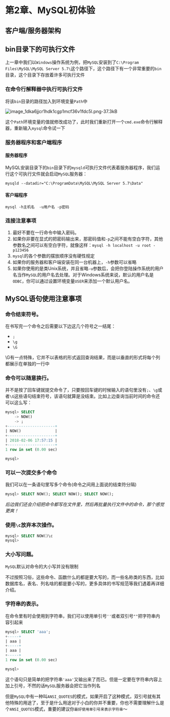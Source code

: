 # 第2章、MySQL初体验

## 客户端/服务器架构



## bin目录下的可执行文件

上一章中我们以`Windows`操作系统为例，把`MySQL`安装到了`C:\Program Files\MySQL\MySQL Server 5.7\`这个路径下，这个路径下有一个非常重要的`bin`目录，这个目录下存放着许多可执行文件



### 在命令行解释器中执行可执行文件

将该`bin`目录的路径加入到环境变量`Path`中

![image_1dka6jjcr1hdk1cgp1mcf36v1fdc5l.png-37.3kB](https://p1-jj.byteimg.com/tos-cn-i-t2oaga2asx/gold-user-assets/2019/9/11/16d1f7bea138369b~tplv-t2oaga2asx-jj-mark:2835:0:0:0:q75.awebp)

这个`Path`环境变量的值就修改成功了，此时我们重新打开一个`cmd.exe`命令行解释器，重新输入`mysql`命令试一下



### 服务器程序和客户端程序

#### 服务器程序

MySQL安装目录下的`bin`目录下的`mysqld`可执行文件代表着服务器程序，我们运行这个可执行文件就会启动`MySQL`服务器：

```
mysqld --datadir="C:\ProgramData\MySQL\MySQL Server 5.7\Data"
```

#### 客户端程序

```
mysql -h主机名  -u用户名 -p密码
```

### 连接注意事项

1. 最好不要在一行命令中输入密码。
2. 如果你非要在显式的把密码输出来，那密码值和`-p`之间不能有空白字符，其他参数名之间可以有空白字符，就像这样：`mysql -h localhost -u root -p123456`
3. `mysql`的各个参数的摆放顺序没有硬性规定
4. 如果你的服务器和客户端安装在同一台机器上，`-h`参数可以省略
5. 如果你使用的是类Unix系统，并且省略`-u`参数后，会把你登陆操作系统的用户名当作`MySQL`的用户名去处理。对于Windows系统来说，默认的用户名是`ODBC`，你可以通过设置环境变量`USER`来添加一个默认用户名。



## MySQL语句使用注意事项

### 命令结束符号。

在书写完一个命令之后需要以下边这几个符号之一结尾：

- `;`
- `\g`
- `\G`

\G有一点特殊，它并不以表格的形式返回查询结果，而是以垂直的形式将每个列都展示在单独的一行中

### 命令可以随意换行。

并不是按了回车键就提交命令了，只要按回车键的时候输入的语句里没有`;`、`\g`或者`\G`这些语句结束符号，该语句就算是没结束。比如上边查询当前时间的命令还可以这么写：

```sql
mysql> SELECT
    -> NOW()
    -> ;
+---------------------+
| NOW()               |
+---------------------+
| 2018-02-06 17:57:15 |
+---------------------+
1 row in set (0.00 sec)

mysql>

```

### 可以一次提交多个命令

我们可以在一条语句里写多个命令(命令之间用上面说的结束符分隔)

```sql
mysql> SELECT NOW(); SELECT NOW(); SELECT NOW();
```

*后边我们还会介绍把命令都写在文件里，然后再批量执行文件中的命令，那个感觉更爽！*

### 使用`\c`放弃本次操作。

```sql
mysql> SELECT NOW()\c
mysql>
```

### 大小写问题。

`MySQL`默认对命令的大小写并没有限制

不过按照习俗，这些命令、函数什么的都是要大写的，而一些名称类的东西，比如数据库名，表名、列名啥的都是要小写的，更多具体的书写规范等我们遇着再详细介绍。

### 字符串的表示。

在命令里有时会使用到字符串，我们可以使用单引号`''`或者双引号`""`把字符串内容引起来

```sql
mysql> SELECT 'aaa';
+-----+
| aaa |
+-----+
| aaa |
+-----+
1 row in set (0.00 sec)

mysql>

```

这个语句只是简单的把字符串`'aaa'`又输出来了而已。但是一定要在字符串内容上加上引号，不然的话`MySQL`服务器会把它当作列名

但是`MySQL`中有一种叫`ANSI_QUOTES`的模式，如果开启了这种模式，双引号就有其他特殊的用途了，至于是什么用途对于小白的你并不重要，你也不需要理解什么是个`ANSI_QUOTES`模式，重要的建议你`最好使用单引号来表示字符串`～

